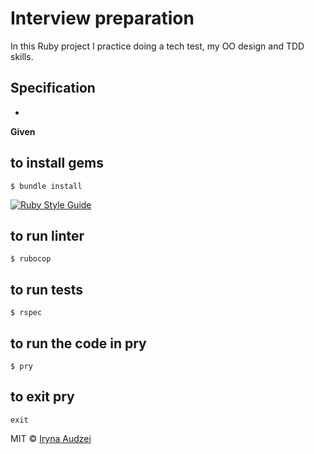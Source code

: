 # Interview preparation

In this Ruby project I practice doing a tech test, my OO design and TDD skills.

## Specification

* 

**Given**

## to install gems
```
$ bundle install
```
[![Ruby Style Guide](https://img.shields.io/badge/code_style-rubocop-brightgreen.svg)](https://github.com/rubocop-hq/rubocop)

## to run linter
```
$ rubocop
```

## to run tests
```
$ rspec
```
## to run the code in pry
```
$ pry
```

## to exit pry
```
exit
```

MIT © [Iryna Audzei]()